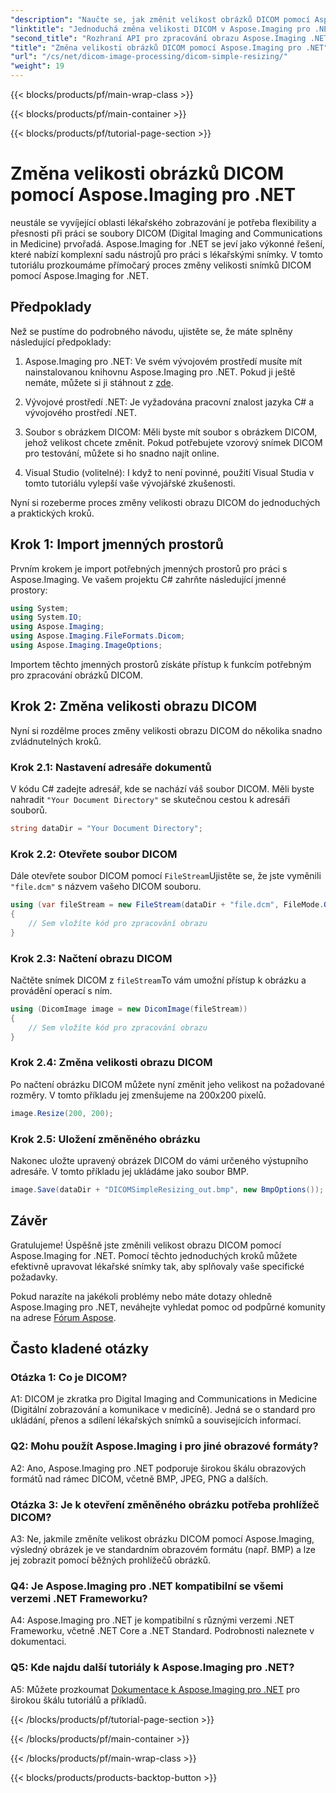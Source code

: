 ```yaml
---
"description": "Naučte se, jak změnit velikost obrázků DICOM pomocí Aspose.Imaging pro .NET, výkonného nástroje pro zpracování lékařských obrazů. Jednoduché kroky pro přesné výsledky."
"linktitle": "Jednoduchá změna velikosti DICOM v Aspose.Imaging pro .NET"
"second_title": "Rozhraní API pro zpracování obrazu Aspose.Imaging .NET"
"title": "Změna velikosti obrázků DICOM pomocí Aspose.Imaging pro .NET"
"url": "/cs/net/dicom-image-processing/dicom-simple-resizing/"
"weight": 19
---
```


{{< blocks/products/pf/main-wrap-class >}}

{{< blocks/products/pf/main-container >}}

{{< blocks/products/pf/tutorial-page-section >}}

# Změna velikosti obrázků DICOM pomocí Aspose.Imaging pro .NET

neustále se vyvíjející oblasti lékařského zobrazování je potřeba flexibility a přesnosti při práci se soubory DICOM (Digital Imaging and Communications in Medicine) prvořadá. Aspose.Imaging for .NET se jeví jako výkonné řešení, které nabízí komplexní sadu nástrojů pro práci s lékařskými snímky. V tomto tutoriálu prozkoumáme přímočarý proces změny velikosti snímků DICOM pomocí Aspose.Imaging for .NET. 

## Předpoklady

Než se pustíme do podrobného návodu, ujistěte se, že máte splněny následující předpoklady:

1. Aspose.Imaging pro .NET: Ve svém vývojovém prostředí musíte mít nainstalovanou knihovnu Aspose.Imaging pro .NET. Pokud ji ještě nemáte, můžete si ji stáhnout z [zde](https://releases.aspose.com/imaging/net/).

2. Vývojové prostředí .NET: Je vyžadována pracovní znalost jazyka C# a vývojového prostředí .NET.

3. Soubor s obrázkem DICOM: Měli byste mít soubor s obrázkem DICOM, jehož velikost chcete změnit. Pokud potřebujete vzorový snímek DICOM pro testování, můžete si ho snadno najít online.

4. Visual Studio (volitelné): I když to není povinné, použití Visual Studia v tomto tutoriálu vylepší vaše vývojářské zkušenosti.

Nyní si rozeberme proces změny velikosti obrazu DICOM do jednoduchých a praktických kroků.

## Krok 1: Import jmenných prostorů

Prvním krokem je import potřebných jmenných prostorů pro práci s Aspose.Imaging. Ve vašem projektu C# zahrňte následující jmenné prostory:

```csharp
using System;
using System.IO;
using Aspose.Imaging;
using Aspose.Imaging.FileFormats.Dicom;
using Aspose.Imaging.ImageOptions;
```

Importem těchto jmenných prostorů získáte přístup k funkcím potřebným pro zpracování obrázků DICOM.

## Krok 2: Změna velikosti obrazu DICOM

Nyní si rozdělme proces změny velikosti obrazu DICOM do několika snadno zvládnutelných kroků.

### Krok 2.1: Nastavení adresáře dokumentů

V kódu C# zadejte adresář, kde se nachází váš soubor DICOM. Měli byste nahradit `"Your Document Directory"` se skutečnou cestou k adresáři souborů.

```csharp
string dataDir = "Your Document Directory";
```

### Krok 2.2: Otevřete soubor DICOM

Dále otevřete soubor DICOM pomocí `FileStream`Ujistěte se, že jste vyměnili `"file.dcm"` s názvem vašeho DICOM souboru.

```csharp
using (var fileStream = new FileStream(dataDir + "file.dcm", FileMode.Open, FileAccess.Read))
{
    // Sem vložíte kód pro zpracování obrazu
}
```

### Krok 2.3: Načtení obrazu DICOM

Načtěte snímek DICOM z `fileStream`To vám umožní přístup k obrázku a provádění operací s ním.

```csharp
using (DicomImage image = new DicomImage(fileStream))
{
    // Sem vložíte kód pro zpracování obrazu
}
```

### Krok 2.4: Změna velikosti obrazu DICOM

Po načtení obrázku DICOM můžete nyní změnit jeho velikost na požadované rozměry. V tomto příkladu jej zmenšujeme na 200x200 pixelů.

```csharp
image.Resize(200, 200);
```

### Krok 2.5: Uložení změněného obrázku

Nakonec uložte upravený obrázek DICOM do vámi určeného výstupního adresáře. V tomto příkladu jej ukládáme jako soubor BMP.

```csharp
image.Save(dataDir + "DICOMSimpleResizing_out.bmp", new BmpOptions());
```

## Závěr

Gratulujeme! Úspěšně jste změnili velikost obrazu DICOM pomocí Aspose.Imaging for .NET. Pomocí těchto jednoduchých kroků můžete efektivně upravovat lékařské snímky tak, aby splňovaly vaše specifické požadavky.

Pokud narazíte na jakékoli problémy nebo máte dotazy ohledně Aspose.Imaging pro .NET, neváhejte vyhledat pomoc od podpůrné komunity na adrese [Fórum Aspose](https://forum.aspose.com/).

## Často kladené otázky

### Otázka 1: Co je DICOM?

A1: DICOM je zkratka pro Digital Imaging and Communications in Medicine (Digitální zobrazování a komunikace v medicíně). Jedná se o standard pro ukládání, přenos a sdílení lékařských snímků a souvisejících informací.

### Q2: Mohu použít Aspose.Imaging i pro jiné obrazové formáty?

A2: Ano, Aspose.Imaging pro .NET podporuje širokou škálu obrazových formátů nad rámec DICOM, včetně BMP, JPEG, PNG a dalších.

### Otázka 3: Je k otevření změněného obrázku potřeba prohlížeč DICOM?

A3: Ne, jakmile změníte velikost obrázku DICOM pomocí Aspose.Imaging, výsledný obrázek je ve standardním obrazovém formátu (např. BMP) a lze jej zobrazit pomocí běžných prohlížečů obrázků.

### Q4: Je Aspose.Imaging pro .NET kompatibilní se všemi verzemi .NET Frameworku?

A4: Aspose.Imaging pro .NET je kompatibilní s různými verzemi .NET Frameworku, včetně .NET Core a .NET Standard. Podrobnosti naleznete v dokumentaci.

### Q5: Kde najdu další tutoriály k Aspose.Imaging pro .NET?

A5: Můžete prozkoumat   [Dokumentace k Aspose.Imaging pro .NET](https://reference.aspose.com/imaging/net/) pro širokou škálu tutoriálů a příkladů.

{{< /blocks/products/pf/tutorial-page-section >}}

{{< /blocks/products/pf/main-container >}}

{{< /blocks/products/pf/main-wrap-class >}}

{{< blocks/products/products-backtop-button >}}